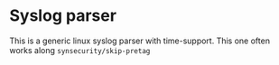 # Syslog parser

This is a generic linux syslog parser with time-support.
This one often works along `synsecurity/skip-pretag`

